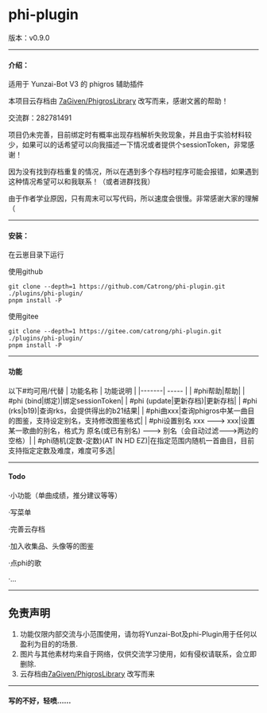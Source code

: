 # phi-plugin

版本：v0.9.0

---

#### 介绍：
适用于 Yunzai-Bot V3 的 phigros 辅助插件

本项目云存档由 [7aGiven/PhigrosLibrary](https://github.com/7aGiven/PhigrosLibrary/tree/v3.1.0) 改写而来，感谢文酱的帮助！

交流群：282781491

项目仍未完善，目前绑定时有概率出现存档解析失败现象，并且由于实验材料较少，如果可以的话希望可以向我描述一下情况或者提供个sessionToken，非常感谢！

因为没有找到存档重复的情况，所以在遇到多个存档时程序可能会报错，如果遇到这种情况希望可以和我联系！（或者进群找我）

由于作者学业原因，只有周末可以写代码，所以速度会很慢。非常感谢大家的理解（

---

#### 安装：
在云崽目录下运行

使用github

```
git clone --depth=1 https://github.com/Catrong/phi-plugin.git ./plugins/phi-plugin/
pnpm install -P
```

使用gitee

```
git clone --depth=1 https://gitee.com/catrong/phi-plugin.git ./plugins/phi-plugin/
pnpm install -P
```

---

#### 功能
以下#均可用/代替
| 功能名称  |  功能说明  |
|-------| ----- |
| #phi帮助|帮助|
| #phi (bind\|绑定)|绑定sessionToken|
| #phi (update\|更新存档)|更新存档|
| #phi (rks\|b19)|查询rks，会提供得出的b21结果|
| #phi曲xxx|查询phigros中某一曲目的图鉴，支持设定别名，支持修改图鉴格式|
| #phi设置别名 xxx ---> xxx|设置某一歌曲的别名，格式为 原名(或已有别名) ---> 别名（会自动过滤--->两边的空格）|
| #phi随机(定数-定数)(AT IN HD EZ)|在指定范围内随机一首曲目，目前支持指定定数及难度，难度可多选|

---

#### Todo

·小功能（单曲成绩，推分建议等等）

·写菜单

·完善云存档

·加入收集品、头像等的图鉴

·点phi的歌

·...

---

## 免责声明

1. 功能仅限内部交流与小范围使用，请勿将Yunzai-Bot及phi-Plugin用于任何以盈利为目的的场景.
2. 图片与其他素材均来自于网络，仅供交流学习使用，如有侵权请联系，会立即删除.
3. 云存档由[7aGiven/PhigrosLibrary](https://github.com/7aGiven/PhigrosLibrary/tree/v3.1.0) 改写而来

---

#### 写的不好，轻喷……



